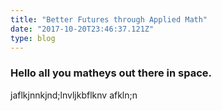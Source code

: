 ```yaml
---
title: "Better Futures through Applied Math"
date: "2017-10-20T23:46:37.121Z"
type: blog
---
```


### Hello all you matheys out there in space.

jaflkjnnkjnd;lnvljkbflknv afkln;n